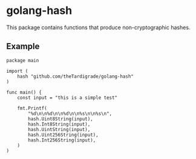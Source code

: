 # golang-hash

This package contains functions that produce non-cryptographic hashes.

## Example

```golang
package main

import (
	hash "github.com/theTardigrade/golang-hash"
)

func main() {
	const input = "this is a simple test"

	fmt.Printf(
		"%d\n\n%d\n\n%d\n\n%s\n\n%s\n",
		hash.Uint8String(input),
		hash.Int8String(input),
		hash.UintString(input),
		hash.Uint256String(input),
		hash.Int256String(input),
	)
)
```
